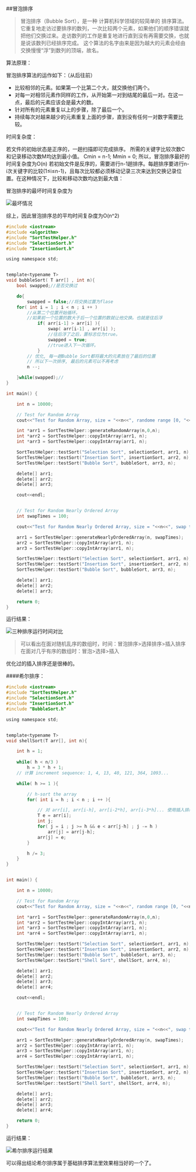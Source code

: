 ##冒泡排序

>冒泡排序（Bubble Sort），是一种 计算机科学领域的较简单的 排序算法。
它重复地走访过要排序的数列，一次比较两个元素，如果他们的顺序错误就把他们交换过来。走访数列的工作是重复地进行直到没有再需要交换，也就是说该数列已经排序完成。
这个算法的名字由来是因为越大的元素会经由交换慢慢“浮”到数列的顶端，故名。

算法原理：

冒泡排序算法的运作如下：（从后往前）

- 比较相邻的元素。如果第一个比第二个大，就交换他们两个。
- 对每一对相邻元素作同样的工作，从开始第一对到结尾的最后一对。在这一点，最后的元素应该会是最大的数。
- 针对所有的元素重复以上的步骤，除了最后一个。
- 持续每次对越来越少的元素重复上面的步骤，直到没有任何一对数字需要比较。

时间复杂度：

若文件的初始状态是正序的，一趟扫描即可完成排序。
所需的关键字比较次数C和记录移动次数M均达到最小值。
Cmin = n-1; Mmin = 0;
所以，冒泡排序最好的 时间复杂度为O(n)
若初始文件是反序的，需要进行n-1趟排序。每趟排序要进行n-i次关键字的比较(1≤i≤n-1)，且每次比较都必须移动记录三次来达到交换记录位置。在这种情况下，比较和移动次数均达到最大值：

冒泡排序的最坏时间复杂度为

![最坏情况](http://upload-images.jianshu.io/upload_images/1779926-154fd33fb0c2ddf8.png?imageMogr2/auto-orient/strip%7CimageView2/2/w/1240)

综上，因此冒泡排序总的平均时间复杂度为O(n^2)

```c
#include <iostream>
#include <algorithm>
#include "SortTestHelper.h"
#include "SelectionSort.h"
#include "InsertionSort.h"

using namespace std;


template<typename T>
void bubbleSort( T arr[] , int n){
    bool swapped;//是否交换过

    do{
        swapped = false;//将交换过置为flase
    for( int i = 1 ; i < n ; i ++ )
        //从第二个位置开始循环。
        //如果前一个位置的数大于后一个位置的数就让他交换。也就是往后浮
            if( arr[i-1] > arr[i] ){
                swap( arr[i-1] , arr[i] );
                //往后浮了之后，置标志位为true。
                swapped = true;
                //true进入下一次循环。
            }
        // 优化, 每一趟Bubble Sort都将最大的元素放在了最后的位置
        // 所以下一次排序, 最后的元素可以不再考虑
        n --;

    }while(swapped);//
}

int main() {

    int n = 10000;

    // Test for Random Array
    cout<<"Test for Random Array, size = "<<n<<", randome range [0, "<<n<<"]"<<endl;

    int *arr1 = SortTestHelper::generateRandomArray(n,0,n);
    int *arr2 = SortTestHelper::copyIntArray(arr1, n);
    int *arr3 = SortTestHelper::copyIntArray(arr1, n);

    SortTestHelper::testSort("Selection Sort", selectionSort, arr1, n);
    SortTestHelper::testSort("Insertion Sort", insertionSort, arr2, n);
    SortTestHelper::testSort("Bubble Sort", bubbleSort, arr3, n);

    delete[] arr1;
    delete[] arr2;
    delete[] arr3;

    cout<<endl;


    // Test for Random Nearly Ordered Array
    int swapTimes = 100;

    cout<<"Test for Random Nearly Ordered Array, size = "<<n<<", swap time = "<<swapTimes<<endl;

    arr1 = SortTestHelper::generateNearlyOrderedArray(n, swapTimes);
    arr2 = SortTestHelper::copyIntArray(arr1, n);
    arr3 = SortTestHelper::copyIntArray(arr1, n);

    SortTestHelper::testSort("Selection Sort", selectionSort, arr1, n);
    SortTestHelper::testSort("Insertion Sort", insertionSort, arr2, n);
    SortTestHelper::testSort("Bubble Sort", bubbleSort, arr3, n);

    delete[] arr1;
    delete[] arr2;
    delete[] arr3;

    return 0;
}
```

运行结果：

![三种排序运行时间对比](http://upload-images.jianshu.io/upload_images/1779926-8e2a66e2e5896de1.png?imageMogr2/auto-orient/strip%7CimageView2/2/w/1240)

>可以看出在面对随机乱序的数组时，时间：冒泡排序>选择排序>插入排序
在面对几乎有序的数组时：冒泡>选择>插入

优化过的插入排序还是很棒的。

####希尔排序：

```c
#include <iostream>
#include "SortTestHelper.h"
#include "SelectionSort.h"
#include "InsertionSort.h"
#include "BubbleSort.h"

using namespace std;


template<typename T>
void shellSort(T arr[], int n){

    int h = 1;
    
    while( h < n/3 )
        h = 3 * h + 1;
    // 计算 increment sequence: 1, 4, 13, 40, 121, 364, 1093...

    while( h >= 1 ){

        // h-sort the array
        for( int i = h ; i < n ; i ++ ){

            // 对 arr[i], arr[i-h], arr[i-2*h], arr[i-3*h]... 使用插入排序
            T e = arr[i];
            int j;
            for( j = i ; j >= h && e < arr[j-h] ; j -= h )
                arr[j] = arr[j-h];
            arr[j] = e;
        }

        h /= 3;
    }
}


int main() {

    int n = 10000;

    // Test for Random Array
    cout<<"Test for Random Array, size = "<<n<<", random range [0, "<<n<<"]"<<endl;

    int *arr1 = SortTestHelper::generateRandomArray(n,0,n);
    int *arr2 = SortTestHelper::copyIntArray(arr1, n);
    int *arr3 = SortTestHelper::copyIntArray(arr1, n);
    int *arr4 = SortTestHelper::copyIntArray(arr1, n);

    SortTestHelper::testSort("Selection Sort", selectionSort, arr1, n);
    SortTestHelper::testSort("Insertion Sort", insertionSort, arr2, n);
    SortTestHelper::testSort("Bubble Sort", bubbleSort, arr3, n);
    SortTestHelper::testSort("Shell Sort", shellSort, arr4, n);

    delete[] arr1;
    delete[] arr2;
    delete[] arr3;
    delete[] arr4;

    cout<<endl;


    // Test for Random Nearly Ordered Array
    int swapTimes = 100;

    cout<<"Test for Random Nearly Ordered Array, size = "<<n<<", swap time = "<<swapTimes<<endl;

    arr1 = SortTestHelper::generateNearlyOrderedArray(n, swapTimes);
    arr2 = SortTestHelper::copyIntArray(arr1, n);
    arr3 = SortTestHelper::copyIntArray(arr1, n);
    arr4 = SortTestHelper::copyIntArray(arr1, n);

    SortTestHelper::testSort("Selection Sort", selectionSort, arr1, n);
    SortTestHelper::testSort("Insertion Sort", insertionSort, arr2, n);
    SortTestHelper::testSort("Bubble Sort", bubbleSort, arr3, n);
    SortTestHelper::testSort("Shell Sort", shellSort, arr4, n);

    delete[] arr1;
    delete[] arr2;
    delete[] arr3;
    delete[] arr4;

    return 0;
}
```

运行结果：

![希尔排序运行结果](http://upload-images.jianshu.io/upload_images/1779926-88643792d62b9ace.png?imageMogr2/auto-orient/strip%7CimageView2/2/w/1240)

可以得出结论希尔排序属于基础排序算法里效果相当好的一个了。
